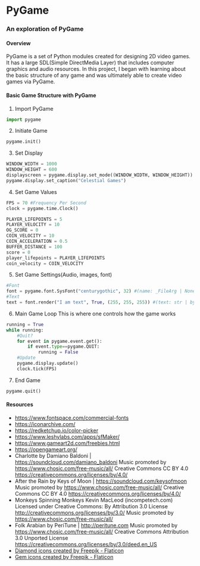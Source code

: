 # PyGame
### An exploration of PyGame
#### Overview
PyGame is a set of Python modules created for designing 2D video games. It has a large SDL(Simple DirectMedia Layer) that includes computer graphics and audio resources. In this project, I began with learning about the basic structure of any game and was ultimately able to create video games via PyGame.

#### Basic Game Structure with PyGame
1) Import PyGame
~~~python
import pygame
~~~
2) Initiate Game
~~~python
pygame.init()
~~~
3) Set Display
~~~python
WINDOW_WIDTH = 1000
WINDOW_HEIGHT = 600
displayscreen = pygame.display.set_mode((WINDOW_WIDTH, WINDOW_HEIGHT))
pygame.display.set_caption("Celestial Games")
~~~
4) Set Game Values
~~~python
FPS = 70 #Frequency Per Second
clock = pygame.time.Clock()

PLAYER_LIFEPOINTS = 5
PLAYER_VELOCITY = 10
OG_SCORE = 0
COIN_VELOCITY = 10
COIN_ACCELERATION = 0.5
BUFFER_DISTANCE = 100
score = 0
player_lifepoints = PLAYER_LIFEPOINTS
coin_velocity = COIN_VELOCITY
~~~
5) Set Game Settings(Audio, images, font)
~~~python
#Font
font = pygame.font.SysFont("centurygothic", 32) #(name: _FileArg | None, size: int)
#Text
text = font.render("I am text", True, (255, 255, 255)) #(text: str | bytes, antialias: bool, color: _ColorValue, background: _ColorValue | None = None)
~~~
6) Main Game Loop
This is where one controls how the game works
~~~python
running = True
while running:
    #Quit?
    for event in pygame.event.get():
        if event.type==pygame.QUIT:
            running = False
    #Update
    pygame.display.update()
    clock.tick(FPS)
~~~
7) End Game
~~~python
pygame.quit()
~~~
#### Resources
* https://www.fontspace.com/commercial-fonts
* https://iconarchive.com/
* https://redketchup.io/color-picker
* https://www.leshylabs.com/apps/sfMaker/
* https://www.gameart2d.com/freebies.html
* https://opengameart.org/
* Charlotte by Damiano Baldoni | https://soundcloud.com/damiano_baldoni
Music promoted by https://www.chosic.com/free-music/all/
Creative Commons CC BY 4.0
https://creativecommons.org/licenses/by/4.0/
* After the Rain by Keys of Moon | https://soundcloud.com/keysofmoon
Music promoted by https://www.chosic.com/free-music/all/
Creative Commons CC BY 4.0
https://creativecommons.org/licenses/by/4.0/
* Monkeys Spinning Monkeys Kevin MacLeod (incompetech.com)
Licensed under Creative Commons: By Attribution 3.0 License
http://creativecommons.org/licenses/by/3.0/
Music promoted by https://www.chosic.com/free-music/all/ 
* Folk Arabian by PeriTune | http://peritune.com
Music promoted by https://www.chosic.com/free-music/all/
Creative Commons Attribution 3.0 Unported License
https://creativecommons.org/licenses/by/3.0/deed.en_US 
* <a href="https://www.flaticon.com/free-icons/diamond" title="diamond icons">Diamond icons created by Freepik - Flaticon</a>
* <a href="https://www.flaticon.com/free-icons/gem" title="gem icons">Gem icons created by Freepik - Flaticon</a>
